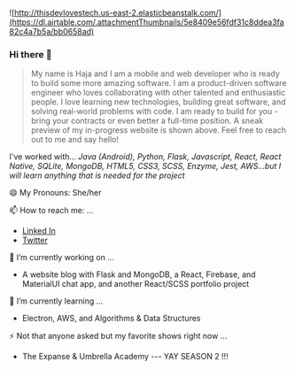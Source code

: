 



![http://thisdevlovestech.us-east-2.elasticbeanstalk.com/](https://dl.airtable.com/.attachmentThumbnails/5e8409e56fdf31c8ddea3fa82c4a7b5a/bb0658ad)
### Hi there 👋
> My name is Haja and I am a mobile and web developer who is ready to build some more amazing software. I am a product-driven software engineer who loves collaborating with other talented and enthusiastic people. I love learning new technologies, building great software, and solving real-world problems with code. I am ready to build for you - bring your contracts or even better a full-time position. A sneak preview of my in-progress website is shown above. Feel free to reach out to me and say hello!

I've worked with...
 *Java (Android), Python, Flask, Javascript, React, React Native, SQLite, MongoDB, HTML5, CSS3, SCSS, Enzyme, Jest, AWS...but I will learn anything that is needed for the project*  

<!--
**HajaSChilds/HajaSChilds** is a ✨ _special_ ✨ repository because its `README.md` (this file) appears on your GitHub profile.
Here are some ideas to get you started: -->

😄 My Pronouns: She/her

📫 How to reach me: ...
   - [Linked In](https://www.linkedin.com/in/haja-childs-dev-md/)
   - [Twitter](https://twitter.com/tech_natural)

🔭 I’m currently working on ...
  - A website blog with Flask and MongoDB, a React, Firebase, and MaterialUI chat app, and another React/SCSS portfolio project  
  
🌱 I’m currently learning ...
  - Electron, AWS, and Algorithms & Data Structures
  
⚡ Not that anyone asked but my favorite shows right now ...
   - The Expanse &  Umbrella Academy --- YAY SEASON 2 !!!
